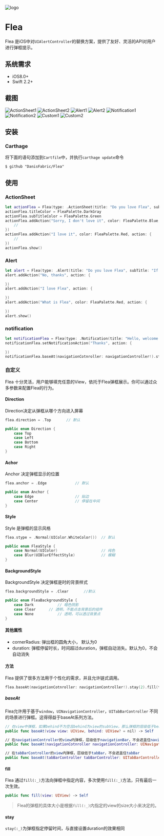 ![logo](https://github.com/DanisFabric/Flea/blob/master/images/logo.png)
# Flea

Flea 是iOS中对`UIAlertController`的替换方案，提供了友好、灵活的API对用户进行弹框提示。

## 系统需求

- iOS8.0+
- Swift 2.2+

## 截图

![ActionSheet1](https://github.com/DanisFabric/InfinityImages/blob/master/Flea/ActionSheet1.png)
![ActionSheet2](https://github.com/DanisFabric/InfinityImages/blob/master/Flea/ActionSheet2.png)
![Alert1](https://github.com/DanisFabric/InfinityImages/blob/master/Flea/Aler1.png)
![Alert2](https://github.com/DanisFabric/InfinityImages/blob/master/Flea/Alert2.png)
![Notification1](https://github.com/DanisFabric/InfinityImages/blob/master/Flea/Notification1.png)
![Notification2](https://github.com/DanisFabric/InfinityImages/blob/master/Flea/Notification2.png)
![Custom1](https://github.com/DanisFabric/InfinityImages/blob/master/Flea/Custom1.png)
![Custom2](https://github.com/DanisFabric/InfinityImages/blob/master/Flea/Custom2.png)
## 安装

### Carthage 

将下面的语句添加到`Cartfile`中，并执行`carthage update`命令

```ogdl
$ github "DanisFabric/Flea"
```

## 使用

### ActionSheet

```swift
let actionFlea = Flea(type: .ActionSheet(title: "Do you love Flea", subTitle: "If you love it, you can star Flea on GitHub"))
actionFlea.titleColor = FleaPalette.DarkGray
actionFlea.subTitleColor = FleaPalette.Green
actionFlea.addAction("Sorry, I don't love it", color: FleaPalette.Blue, action: { 
	//        
})
actionFlea.addAction("I love it", color: FleaPalette.Red, action: { 
	//           
})
actionFlea.show()

```

### Alert

```swift
let alert = Flea(type: .Alert(title: "Do you love Flea", subTitle: "If you love Flea, you may start it on GitHub"))
alert.addAction("No, thanks", action: { 
                
})
alert.addAction("I love Flea", action: { 
                
})
alert.addAction("What is Flea", color: FleaPalette.Red, action: { 
                
})
alert.show()
```

### notification 

```swift
let notificationFlea = Flea(type: .Notification(title: "Hello, welcome to use Flea"))
notificationFlea.setNotificationAction("Thanks", action: { 
                
})
notificationFlea.baseAt(navigationCotnroller: navigationController!).stay(2).show()
```
### 自定义

Flea 十分灵活，用户能够填充任意的View，依托于Flea弹框展示。你可以通过众多参数来配置Flea的行为。

#### Direction

Direction决定从弹框从哪个方向进入屏幕

```swift
flea.direction = .Top 		// 默认

public enum Direction {
    case Top
    case Left
    case Bottom
    case Right
}

```

#### Achor

Anchor 决定弹框显示的位置

```swift
flea.anchor = .Edge 			// 默认

public enum Anchor {
    case Edge					// 贴边
    case Center					// 停留在中间
}
```

#### Style

Style 是弹框的显示风格

```swift
flea.stype = .Normal(UIColor.WhiteColor())	// 默认

public enum FleaStyle {
    case Normal(UIColor)					// 纯色
    case Blur(UIBlurEffectStyle)			// 模糊
}
```

#### BackgroundStyle

BackgroundStyle 决定弹框是时的背景样式
```swift
flea.backgroundStyle = .Clear		//默认

public enum FleaBackgroundStyle {
    case Dark			// 暗色阴影
    case Clear		// 透明，不能点击背景后的组件
    case None			// 透明，可以透过背景点
}
```

#### 其他属性

* cornerRadius: 弹出框的圆角大小， 默认为0
* duration: 弹框停留时长，时间超过duration，弹框自动消失。默认为0，不会 自动消失

#### 方法

Flea 提供了很多方法用于个性化的需求，并且允许链式调用。

```swift
flea.baseAt(navigationCotnroller: navigationController!).stay(2).fill(testView).show()
```

##### baseAt

Flea允许用于基于`window`，`UINavigationController`，`UITabBarController` 不同的场景进行弹框。这得得益于baseAt系列方法。

```swift
// 在view中弹框，如果behind不为空且behind为view的subView，那么弹框的层级低于behind
public func baseAt(view view: UIView, behind: UIView? = nil) -> Self

// 在navigationController的view内弹框，层级低于navigationBar，不会遮盖住navigationBar
public func baseAt(navigationCotnroller navigationController: UINavigationController) -> Self

// 在tabBarController的view内弹框，层级低于tabBar，不会遮盖住tabBar
public func baseAt(tabBarController tabBarController: UITabBarController) -> Self

```

#### fill

Flea 通过`fill(:_)`方法向弹框中指定内容，多次使用`fill(:_)`方法，只有最后一次生效。

```swift
public func fill(view: UIView) -> Self
```
> Flea的弹框的具体大小是根据`fill(:_)`内指定的view的size大小来决定的。


#### stay

`stay(:_)`为弹框指定停留时间，与直接设置duration的效果相同

